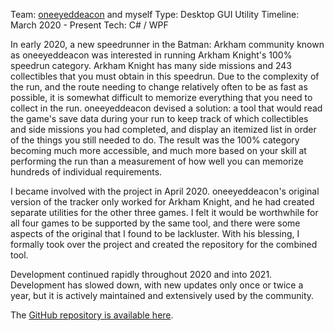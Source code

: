 Team: [oneeyeddeacon](https://github.com/oneeyeddeacon) and myself
Type: Desktop GUI Utility
Timeline: March 2020 - Present
Tech: C# / WPF

In early 2020, a new speedrunner in the Batman: Arkham community known as oneeyeddeacon was interested in running Arkham Knight's 100% speedrun category. Arkham Knight has many side missions and 243 collectibles that you must obtain in this speedrun. Due to the complexity of the run, and the route needing to change relatively often to be as fast as possible, it is somewhat difficult to memorize everything that you need to collect in the run. oneeyeddeacon devised a solution: a tool that would read the game's save data during your run to keep track of which collectibles and side missions you had completed, and display an itemized list in order of the things you still needed to do. The result was the 100% category becoming much more accessible, and much more based on your skill at performing the run than a measurement of how well you can memorize hundreds of individual requirements.

I became involved with the project in April 2020. oneeyeddeacon's original version of the tracker only worked for Arkham Knight, and he had created separate utilities for the other three games. I felt it would be worthwhile for all four games to be supported by the same tool, and there were some aspects of the original that I found to be lackluster. With his blessing, I formally took over the project and created the repository for the combined tool.

Development continued rapidly throughout 2020 and into 2021. Development has slowed down, with new updates only once or twice a year, but it is actively maintained and extensively used by the community.

The [GitHub repository is available here](https://github.com/ShikenNuggets/ArkhamRouteTracker).